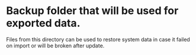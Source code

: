 # Backup folder that will be used for exported data.

Files from this directory can be used to restore system data in case it failed on import or will be broken after update.
